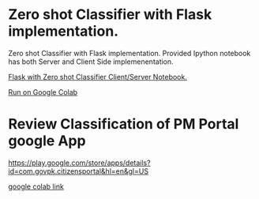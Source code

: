 # Zero shot Classifier with Flask implementation.
Zero shot Classifier with Flask implementation. Provided Ipython notebook has both Server and Client Side implemenentation.

 [Flask with Zero shot Classifier Client/Server Notebook.](https://github.com/Ali-wn/seealgo-task-nlp/blob/main/Flask_with_Zero_Shot_Classifier.ipynb)
 
 [Run on Google Colab](https://colab.research.google.com/drive/1VGH35_dwE8wn09RZgmT7sy8t_wg9W8yy?usp=sharing)
 
# Review Classification of PM Portal google App

https://play.google.com/store/apps/details?id=com.govpk.citizensportal&hl=en&gl=US

[google colab link](https://colab.research.google.com/drive/1Hj-1PRkaLRMZpVzLt7hZnRqnVrVr9S-q?usp=sharing)
 
